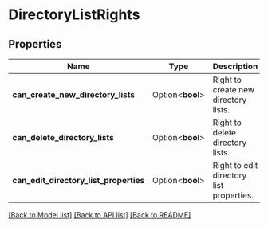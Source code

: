 # DirectoryListRights

## Properties

Name | Type | Description | Notes
------------ | ------------- | ------------- | -------------
**can_create_new_directory_lists** | Option<**bool**> | Right to create new directory lists. | [optional]
**can_delete_directory_lists** | Option<**bool**> | Right to delete directory lists. | [optional]
**can_edit_directory_list_properties** | Option<**bool**> | Right to edit directory list properties. | [optional]

[[Back to Model list]](../README.md#documentation-for-models) [[Back to API list]](../README.md#documentation-for-api-endpoints) [[Back to README]](../README.md)


